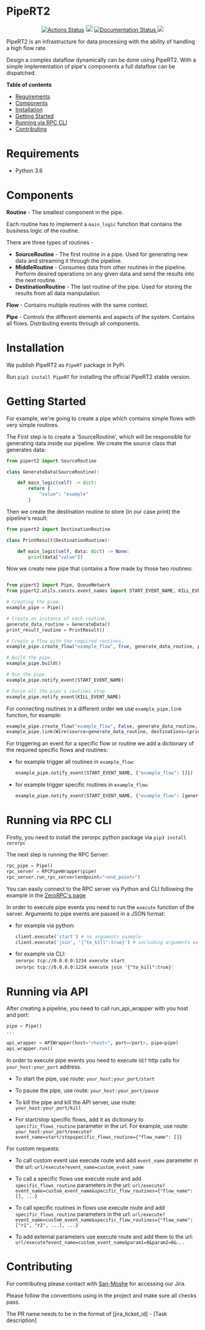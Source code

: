 # PipeRT2

<p align="center">
<a href="https://github.com/OperationalBina/PipeRT2/actions"><img alt="Actions Status" src="https://github.com/OperationalBina/PipeRT2/workflows/Test/badge.svg"></a>
<a href="https://badge.fury.io/py/PipeRT"><img src="https://badge.fury.io/py/PipeRT.svg" alt="PyPI version" height="18"></a>  <a href='https://operationalbina.github.io/PipeRT2/'>
    <img src='https://github.com/OperationalBina/PipeRT2/actions/workflows/docs.yml/badge.svg' alt='Documentation Status' />
  </a>
<a href="https://codecov.io/gh/OperationalBina/PipeRT2">
    <img src="https://codecov.io/gh/OperationalBina/PipeRT2/branch/master/graph/badge.svg?token=ze7192iCby"/>
  </a>

PipeRT2 is an infrastructure for data processing with the ability 
of handling a high flow rate.

Design a complex dataflow dynamically can be done using PipeRT2. 
With a simple implementation of pipe's components a full dataflow can be dispatched. 

**Table of contents**
- [Requirements](#requirements)
- [Components](#components)
- [Installation](#installation)
- [Getting Started](#getting-started)
- [Running via RPC CLI](#running-via-rpc-cli)
- [Contributing](#contributing)

# Requirements

- Python 3.6

# Components

**Routine** - The smallest component in the pipe.

Each routine has to implement a `main_logic` function that contains the business logic of the routine.

There are three types of routines - 

- **SourceRoutine** - The first routine in a pipe. Used for generating new data and streaming it 
through the pipeline. 
- **MiddleRoutine** - Consumes data from other routines in the pipeline. Perform desired operations on any given data and send the results into the next routine. 
- **DestinationRoutine** - The last routine of the pipe. Used for storing the results from all data manipulation. 

**Flow** - Contains multiple routines with the same context.

**Pipe** - Controls the different elements and aspects of the system. Contains all flows. Distributing events through all components.

# Installation

We publish PipeRT2 as `PipeRT` package in PyPi. 

Run `pip3 install PipeRT` for installing the official PipeRT2 stable version.

# Getting Started 

For example, we're going to create a pipe which contains simple flows with very simple routines.

The First step is to create a 'SourceRoutine', which will be responsible for generating data inside our pipeline. 
    We create the source class that generates data:

```Python
from pipert2 import SourceRoutine

class GenerateData(SourceRoutine):

    def main_logic(self) -> dict:
        return {
            "value": "example"
        }
```

Then we create the destination routine to store (in our case print) the pipeline's result:

```Python
from pipert2 import DestinationRoutine

class PrintResult(DestinationRoutine):

    def main_logic(self, data: dict) -> None:
        print(data["value"])
```

Now we create new pipe that contains a flow made by those two routines:

```Python

from pipert2 import Pipe, QueueNetwork
from pipert2.utils.consts.event_names import START_EVENT_NAME, KILL_EVENT_NAME

# Creating the pipe.
example_pipe = Pipe()

# Create an instance of each routine.
generate_data_routine = GenerateData()
print_result_routine = PrintResult()

# Create a flow with the required routines.
example_pipe.create_flow("example_flow", True, generate_data_routine, print_result_routine)

# Build the pipe.
example_pipe.build()

# Run the pipe.
example_pipe.notify_event(START_EVENT_NAME)

# Force all the pipe's routines stop.
example_pipe.notify_event(KILL_EVENT_NAME)
```

For connecting routines in a different order we use `example_pipe.link` function, for example:

```Python
example_pipe.create_flow("example_flow", False, generate_data_routine, print_result_routine)
example_pipe.link(Wire(source=generate_data_routine, destinations=(print_result_routine,)))
```

For triggering an event for a specific flow or routine we add a dictionary of the required specific flows and routines:
- for example trigger all routines in `example_flow`: 
    ```Python
    example_pipe.notify_event(START_EVENT_NAME, {"example_flow": []})
    ```
- for example trigger specific routines in `example_flow`:
    ```Python
  example_pipe.notify_event(START_EVENT_NAME, {"example_flow": [generate_data_routine.name, print_result_routine.name]})  
  ```

# Running via RPC CLI

Firstly, you need to install the zerorpc python package via `pip3 install zerorpc`

The next step is running the RPC Server:
```Python
rpc_pipe = Pipe()
rpc_server = RPCPipeWrapper(pipe)
rpc_server.run_rpc_server(endpoint="<end_point>")
``` 
   
You can easily connect to the RPC server via Python and CLI following the example in the [ZeroRPC's page](https://pypi.org/project/zerorpc/)

In order to execute pipe events you need to run the `execute` function of the server.
Arguments to pipe events are passed in a JSON format:
- for example via python: 
    ```Python
    client.execute('start') # no arguments example
    client.execute('join', '{"to_kill":true}') # including arguments example
    ```
- for example via CLI:\
    `zerorpc tcp://0.0.0.0:1234 execute start`\
    `zerorpc tcp://0.0.0.0:1234 execute join '{"to_kill":true}'`
 

# Running via API

After creating a pipeline, you need to call run_api_wrapper with you host and port:
```Python
pipe = Pipe()
...

api_wrapper = APIWrapper(host="<host>", port=<port>, pipe=pipe)
api_wrapper.run()
```

In order to execute pipe events you need to execute `GET` http calls for `your_host:your_port` address.

- To start the pipe, use route: `your_host:your_port/start`

- To pause the pipe, use route: `your_host:your_port/pause`

- To kill the pipe and kill the API server, use route: `your_host:your_port/kill`

- For start/stop specific flows, add it as dictionary to `specific_flows_routine` parameter in the url. 
For example, use route: `your_host:your_port/execute?event_name=start/stopspecific_flows_routine={"flow_name": []}` 

For custom requests:

- To call custom event use execute route and add `event_name` parameter in the url: `url/execute?event_name=custom_event_name`

- To call a specific flows use execute route and add `specific_flows_routine` parameters in the url: `url/execute?event_name=custom_event_name&specific_flow_routines={"flow_name": [], ...}`

- To call specific routines in flows use execute route and add `specific_flows_routine` parameters in the url: `url/execute?event_name=custom_event_name&specific_flow_routines={"flow_name": ["r1", "r2", ...], ...}`

- To add external parameters use execute route and add them to the url: `url/execute?event_name=custom_event_name&param1=0&param2=0&...`

# Contributing

For contributing please contact with [San-Moshe](https://github.com/San-Moshe) for accessing our Jira. 

Please follow the conventions using in the project and make sure all checks pass.

The PR name needs to be in the format of [jira_ticket_id] - [Task description] 

</p>
